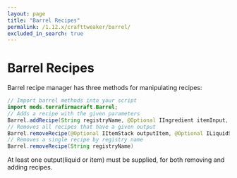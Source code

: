 ```yaml
---
layout: page
title: "Barrel Recipes"
permalink: /1.12.x/crafttweaker/barrel/
excluded_in_search: true
---
```


# Barrel Recipes

Barrel recipe manager has three methods for manipulating recipes:

```java
// Import barrel methods into your script
import mods.terrafirmacraft.Barrel;
// Adds a recipe with the given parameters
Barrel.addRecipe(String registryName, @Optional IIngredient itemInput, ILiquidStack fluidInput, @Optional IItemStack itemOutput, @Optional ILiquidStack fluidOutput, int hours)
// Removes all recipes that have a given output
Barrel.removeRecipe(@Optional IItemStack outputItem, @Optional ILiquidStack outputLiquid)
// Removes a single recipe by registry name
Barrel.removeRecipe(String registryName)
```

At least one output(liquid or item) must be supplied, for both removing and adding recipes.
